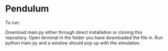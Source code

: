 # Pendulum

To run:

Download main.py either through direct installation or cloning this repository. Open terminal in the folder you have downloaded the file in. Run python main.py and a window should pop up with the simulation.
